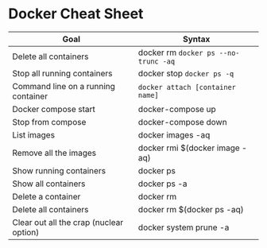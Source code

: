 # Docker Cheat Sheet

| Goal                                    | Syntax                               |
|-----------------------------------------|--------------------------------------|
| Delete all containers                   | docker rm `docker ps --no-trunc -aq` |
| Stop all running containers             | docker stop `docker ps -q`           |
| Command line on a running container     | `docker attach [container name]`     |
| Docker compose start                    | docker-compose up                    |
| Stop from compose                       | docker-compose down                  |
| List images                             | docker images -aq                    |
| Remove all the images                   | docker rmi $(docker image -aq)       |
| Show running containers                 | docker ps                            |
| Show all containers                     | docker ps -a                         |
| Delete a container                      | docker rm <container id>             |
| Delete all containers                   | docker rm $(docker ps -aq)           |
| Clear out all the crap (nuclear option) | docker system prune -a               |
